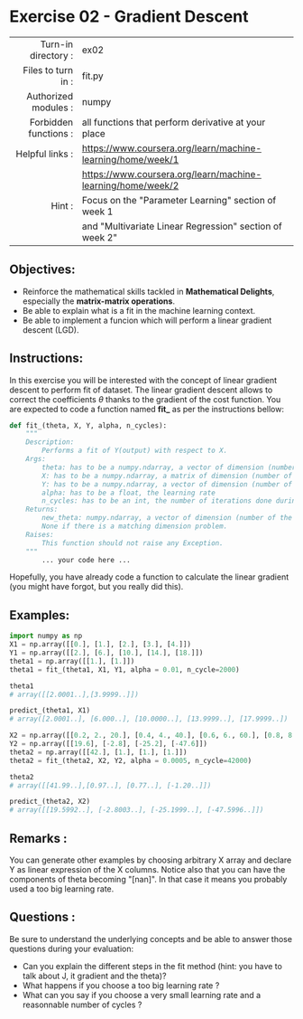 # Exercise 02 - Gradient Descent

|                         |                     |
| -----------------------:| ------------------  |
|   Turn-in directory :   |  ex02               |
|   Files to turn in :    |  fit.py             |
|   Authorized modules :  |  numpy              |
|   Forbidden functions : |  all functions that perform derivative at your place         |
|   Helpful links :       |  https://www.coursera.org/learn/machine-learning/home/week/1 |
|                         | https://www.coursera.org/learn/machine-learning/home/week/2  |
|   Hint :                |  Focus on the "Parameter Learning" section of week 1         |
|                         | and "Multivariate Linear Regression" section of week 2"      |

## Objectives:

* Reinforce the mathematical skills tackled in **Mathematical Delights**, especially the __matrix-matrix operations__.
* Be able to explain what is a fit in the machine learning context.
* Be able to implement a funcion which will perform a linear gradient descent (LGD).


## Instructions:

In this exercise you will be interested with the concept of linear gradient descent to perform fit of dataset. The linear gradient descent allows to correct the coefficients $\theta$ thanks to the gradient of the cost function.
You are expected to code a function named __fit\___ as per the instructions bellow:
``` python
def fit_(theta, X, Y, alpha, n_cycles):
	"""
	Description:
		Performs a fit of Y(output) with respect to X.
	Args:
		theta: has to be a numpy.ndarray, a vector of dimension (number of features + 1, 1).
		X: has to be a numpy.ndarray, a matrix of dimension (number of training examples, number of features).
		Y: has to be a numpy.ndarray, a vector of dimension (number of training examples, 1).
		alpha: has to be a float, the learning rate
		n_cycles: has to be an int, the number of iterations done during the gradient descent
	Returns:
		new_theta: numpy.ndarray, a vector of dimension (number of the features +1,1).
		None if there is a matching dimension problem.
	Raises:
		This function should not raise any Exception.
	"""
		... your code here ...
```
Hopefully, you have already code a function to calculate the linear gradient (you might have forgot, but you really did this).


## Examples:

```python
import numpy as np
X1 = np.array([[0.], [1.], [2.], [3.], [4.]])
Y1 = np.array([[2.], [6.], [10.], [14.], [18.]])
theta1 = np.array([[1.], [1.]])
theta1 = fit_(theta1, X1, Y1, alpha = 0.01, n_cycle=2000)

theta1
# array([[2.0001..],[3.9999..]])

predict_(theta1, X1)
# array([2.0001..], [6.000..], [10.0000..], [13.9999..], [17.9999..])

X2 = np.array([[0.2, 2., 20.], [0.4, 4., 40.], [0.6, 6., 60.], [0.8, 8., 80.]])
Y2 = np.array([[19.6], [-2.8], [-25.2], [-47.6]])
theta2 = np.array([[42.], [1.], [1.], [1.]])
theta2 = fit_(theta2, X2, Y2, alpha = 0.0005, n_cycle=42000)

theta2
# array([[41.99..],[0.97..], [0.77..], [-1.20..]])

predict_(theta2, X2)
# array([[19.5992..], [-2.8003..], [-25.1999..], [-47.5996..]])
```


## Remarks :

You can generate other examples by choosing arbitrary X array and declare Y as linear expression of the X columns. Notice also that you can have the components of theta becoming "[nan]". In that case it means you probably used a too big learning rate.


## Questions :

Be sure to understand the underlying concepts and be able to answer those questions during your evaluation:
* Can you explain the different steps in the fit method (hint: you have to talk about J, it gradient and the theta)?
* What happens if you choose a too big learning rate ?
* What can you say if you choose a very small learning rate and a reasonnable number of cycles ?
